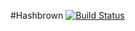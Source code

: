 #Hashbrown
[![Build Status](https://travis-ci.org/BWheatie/hashbrown.svg?branch=master)](https://travis-ci.org/BWheatie/hashbrown)
